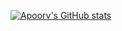 [![Apoorv's GitHub stats](https://github-readme-stats.vercel.app/api?username=apoorvmittal10)](https://github.com/anuraghazra/github-readme-stats)

<!--
**apoorvmittal10/apoorvmittal10** is a ✨ _special_ ✨ repository because its `README.md` (this file) appears on your GitHub profile.

Here are some ideas to get you started:

- 🔭 I’m currently working on ...
- 🌱 I’m currently learning ...
- 👯 I’m looking to collaborate on ...
- 🤔 I’m looking for help with ...
- 💬 Ask me about ...
- 📫 How to reach me: ...
- 😄 Pronouns: ...
- ⚡ Fun fact: ...
-->
